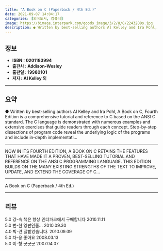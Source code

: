 ```yaml
---
title: "A Book on C (Paperback / 4th Ed.)"
date: 2021-09-07 14:04:17
categories: [외국도서, 컴퓨터]
image: https://bimage.interpark.com/goods_image/3/2/8/8/2243288s.jpg
description: ● Written by best-selling authors Al Kelley and Ira Pohl, A Book on C, Fourth Edition is a comprehensive tutorial and reference to C based on the ANSI C standa
---
```


## **정보**

- **ISBN : 0201183994**
- **출판사 : Addison-Wesley**
- **출판일 : 19980101**
- **저자 : Al Kelley 외**

------



## **요약**

●  Written by best-selling authors Al Kelley and Ira Pohl, A Book on C, Fourth Edition is a comprehensive tutorial and reference to C based on the ANSI C standard. The C language is demonstrated with numerous examples and extensive exercises that guide readers through each concept. Step-by-step dissections of program code reveal the underlying logic of the programs and include in-depth implementati...

------

NOW IN ITS FOURTH EDITION, A BOOK ON C RETAINS THE FEATURES THAT HAVE MADE IT A PROVEN, BEST-SELLING TUTORIAL AND REFERENCE ON THE ANSI C PROGRAMMING LANGUAGE. THIS EDITION BUILDS ON THE MANY EXISTING STRENGTHS OF THE TEXT TO IMPROVE, UPDATE, AND EXTEND THE COVERAGE OF C... 

------


A Book on C (Paperback / 4th Ed.) 

------


## **리뷰** 

5.0 강-숙 책은 항상 인터파크에서 구매합니다 2010.11.11 <br/>5.0 변-현 영판인줄... 2010.09.30 <br/>4.0 박-련 잘받았습니다. 2010.09.09 <br/>5.0 차-웅 좋아요 2008.03.13 <br/>5.0 이-형 굿굿굿 2007.04.07 <br/>